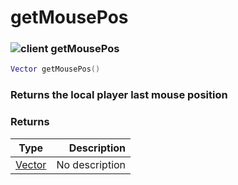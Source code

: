 # getMousePos

### ![client](../../home/global/.gitbook/assets/client.png) getMousePos

```lua
Vector getMousePos()
```

### Returns the local player last mouse position

### Returns

| Type                                     |    Description |
| ---------------------------------------- | -------------: |
| [Vector](../../home/global/home/Vector/) | No description |
